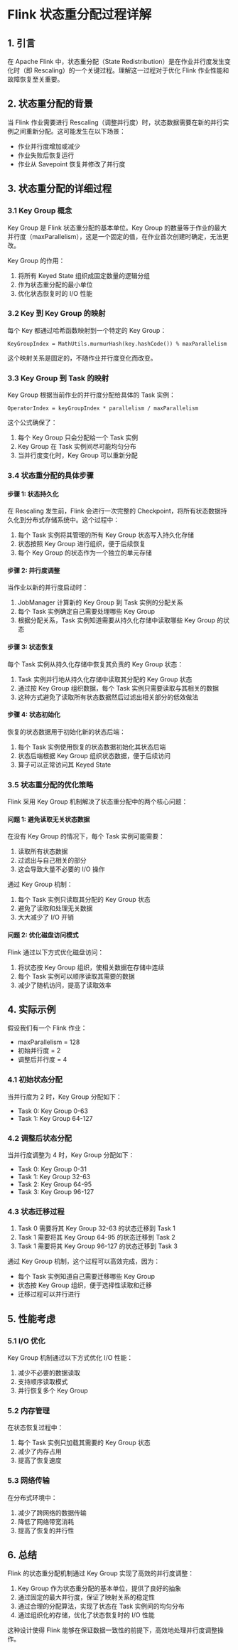 # Flink 状态重分配过程详解

## 1. 引言

在 Apache Flink 中，状态重分配（State Redistribution）是在作业并行度发生变化时（即 Rescaling）的一个关键过程。理解这一过程对于优化 Flink 作业性能和故障恢复至关重要。

## 2. 状态重分配的背景

当 Flink 作业需要进行 Rescaling（调整并行度）时，状态数据需要在新的并行实例之间重新分配。这可能发生在以下场景：

- 作业并行度增加或减少
- 作业失败后恢复运行
- 作业从 Savepoint 恢复并修改了并行度

## 3. 状态重分配的详细过程

### 3.1 Key Group 概念

Key Group 是 Flink 状态重分配的基本单位。Key Group 的数量等于作业的最大并行度（maxParallelism），这是一个固定的值，在作业首次创建时确定，无法更改。

Key Group 的作用：

1. 将所有 Keyed State 组织成固定数量的逻辑分组
2. 作为状态重分配的最小单位
3. 优化状态恢复时的 I/O 性能

### 3.2 Key 到 Key Group 的映射

每个 Key 都通过哈希函数映射到一个特定的 Key Group：

```text
KeyGroupIndex = MathUtils.murmurHash(key.hashCode()) % maxParallelism
```

这个映射关系是固定的，不随作业并行度变化而改变。

### 3.3 Key Group 到 Task 的映射

Key Group 根据当前作业的并行度分配给具体的 Task 实例：

```text
OperatorIndex = keyGroupIndex * parallelism / maxParallelism
```

这个公式确保了：

1. 每个 Key Group 只会分配给一个 Task 实例
2. Key Group 在 Task 实例间尽可能均匀分布
3. 当并行度变化时，Key Group 可以重新分配

### 3.4 状态重分配的具体步骤

#### 步骤 1: 状态持久化

在 Rescaling 发生前，Flink 会进行一次完整的 Checkpoint，将所有状态数据持久化到分布式存储系统中。这个过程中：

1. 每个 Task 实例将其管理的所有 Key Group 状态写入持久化存储
2. 状态按照 Key Group 进行组织，便于后续恢复
3. 每个 Key Group 的状态作为一个独立的单元存储

#### 步骤 2: 并行度调整

当作业以新的并行度启动时：

1. JobManager 计算新的 Key Group 到 Task 实例的分配关系
2. 每个 Task 实例确定自己需要处理哪些 Key Group
3. 根据分配关系，Task 实例知道需要从持久化存储中读取哪些 Key Group 的状态

#### 步骤 3: 状态恢复

每个 Task 实例从持久化存储中恢复其负责的 Key Group 状态：

1. Task 实例并行地从持久化存储中读取其分配的 Key Group 状态
2. 通过按 Key Group 组织数据，每个 Task 实例只需要读取与其相关的数据
3. 这种方式避免了读取所有状态数据然后过滤出相关部分的低效做法

#### 步骤 4: 状态初始化

恢复的状态数据用于初始化新的状态后端：

1. 每个 Task 实例使用恢复的状态数据初始化其状态后端
2. 状态后端根据 Key Group 组织状态数据，便于后续访问
3. 算子可以正常访问其 Keyed State

### 3.5 状态重分配的优化策略

Flink 采用 Key Group 机制解决了状态重分配中的两个核心问题：

#### 问题 1: 避免读取无关状态数据

在没有 Key Group 的情况下，每个 Task 实例可能需要：

1. 读取所有状态数据
2. 过滤出与自己相关的部分
3. 这会导致大量不必要的 I/O 操作

通过 Key Group 机制：

1. 每个 Task 实例只读取其分配的 Key Group 状态
2. 避免了读取和处理无关数据
3. 大大减少了 I/O 开销

#### 问题 2: 优化磁盘访问模式

Flink 通过以下方式优化磁盘访问：

1. 将状态按 Key Group 组织，使相关数据在存储中连续
2. 每个 Task 实例可以顺序读取其需要的数据
3. 减少了随机访问，提高了读取效率

## 4. 实际示例

假设我们有一个 Flink 作业：

- maxParallelism = 128
- 初始并行度 = 2
- 调整后并行度 = 4

### 4.1 初始状态分配

当并行度为 2 时，Key Group 分配如下：

- Task 0: Key Group 0-63
- Task 1: Key Group 64-127

### 4.2 调整后状态分配

当并行度调整为 4 时，Key Group 分配如下：

- Task 0: Key Group 0-31
- Task 1: Key Group 32-63
- Task 2: Key Group 64-95
- Task 3: Key Group 96-127

### 4.3 状态迁移过程

1. Task 0 需要将其 Key Group 32-63 的状态迁移到 Task 1
2. Task 1 需要将其 Key Group 64-95 的状态迁移到 Task 2
3. Task 1 需要将其 Key Group 96-127 的状态迁移到 Task 3

通过 Key Group 机制，这个过程可以高效完成，因为：

- 每个 Task 实例知道自己需要迁移哪些 Key Group
- 状态按 Key Group 组织，便于选择性读取和迁移
- 迁移过程可以并行进行

## 5. 性能考虑

### 5.1 I/O 优化

Key Group 机制通过以下方式优化 I/O 性能：

1. 减少不必要的数据读取
2. 支持顺序读取模式
3. 并行恢复多个 Key Group

### 5.2 内存管理

在状态恢复过程中：

1. 每个 Task 实例只加载其需要的 Key Group 状态
2. 减少了内存占用
3. 提高了恢复速度

### 5.3 网络传输

在分布式环境中：

1. 减少了跨网络的数据传输
2. 降低了网络带宽消耗
3. 提高了恢复的并行性

## 6. 总结

Flink 的状态重分配机制通过 Key Group 实现了高效的并行度调整：

1. Key Group 作为状态重分配的基本单位，提供了良好的抽象
2. 通过固定的最大并行度，保证了映射关系的稳定性
3. 通过合理的分配算法，实现了状态在 Task 实例间的均匀分布
4. 通过组织化的存储，优化了状态恢复时的 I/O 性能

这种设计使得 Flink 能够在保证数据一致性的前提下，高效地处理并行度调整操作。
